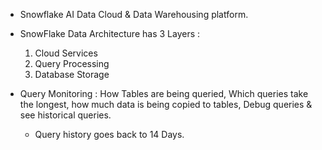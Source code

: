
- Snowflake AI Data Cloud & Data Warehousing platform. 

- SnowFlake Data Architecture has 3 Layers : 
	1. Cloud Services
	2. Query Processing
	3. Database Storage

- Query Monitoring : How Tables are being queried, Which queries take the longest, how much data is being copied to tables, Debug queries & see historical queries.
	- Query history goes back to 14 Days.

















